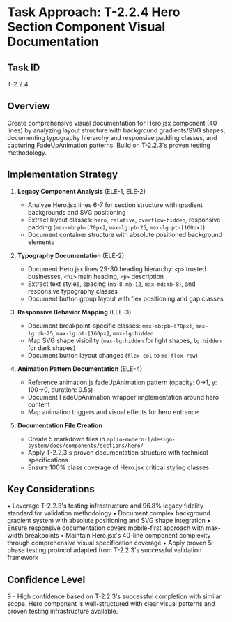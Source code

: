 # Task Approach: T-2.2.4 Hero Section Component Visual Documentation

## Task ID
T-2.2.4

## Overview
Create comprehensive visual documentation for Hero.jsx component (40 lines) by analyzing layout structure with background gradients/SVG shapes, documenting typography hierarchy and responsive padding classes, and capturing FadeUpAnimation patterns. Build on T-2.2.3's proven testing methodology.

## Implementation Strategy

1. **Legacy Component Analysis** (ELE-1, ELE-2)
   - Analyze Hero.jsx lines 6-7 for section structure with gradient backgrounds and SVG positioning
   - Extract layout classes: `hero`, `relative`, `overflow-hidden`, responsive padding (`max-mb:pb-[70px]`, `max-lg:pb-25`, `max-lg:pt-[160px]`)
   - Document container structure with absolute positioned background elements

2. **Typography Documentation** (ELE-2)
   - Document Hero.jsx lines 29-30 heading hierarchy: `<p>` trusted businesses, `<h1>` main heading, `<p>` description
   - Extract text styles, spacing (`mb-8`, `mb-12`, `max-md:mb-8`), and responsive typography classes
   - Document button group layout with flex positioning and gap classes

3. **Responsive Behavior Mapping** (ELE-3)
   - Document breakpoint-specific classes: `max-mb:pb-[70px]`, `max-lg:pb-25`, `max-lg:pt-[160px]`, `max-lg:hidden`
   - Map SVG shape visibility (`max-lg:hidden` for light shapes, `lg:hidden` for dark shapes)
   - Document button layout changes (`flex-col` to `md:flex-row`)

4. **Animation Pattern Documentation** (ELE-4)
   - Reference animation.js fadeUpAnimation pattern (opacity: 0→1, y: 100→0, duration: 0.5s)
   - Document FadeUpAnimation wrapper implementation around hero content
   - Map animation triggers and visual effects for hero entrance

5. **Documentation File Creation**
   - Create 5 markdown files in `aplio-modern-1/design-system/docs/components/sections/hero/`
   - Apply T-2.2.3's proven documentation structure with technical specifications
   - Ensure 100% class coverage of Hero.jsx critical styling classes

## Key Considerations

• Leverage T-2.2.3's testing infrastructure and 96.8% legacy fidelity standard for validation methodology
• Document complex background gradient system with absolute positioning and SVG shape integration
• Ensure responsive documentation covers mobile-first approach with max-width breakpoints
• Maintain Hero.jsx's 40-line component complexity through comprehensive visual specification coverage
• Apply proven 5-phase testing protocol adapted from T-2.2.3's successful validation framework

## Confidence Level
9 - High confidence based on T-2.2.3's successful completion with similar scope. Hero component is well-structured with clear visual patterns and proven testing infrastructure available.